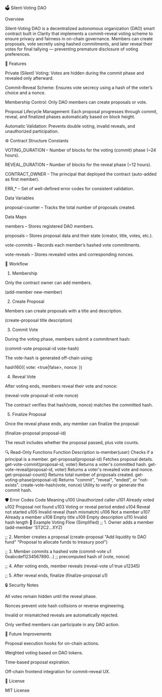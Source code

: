 🗳️ Silent-Voting DAO

Overview

Silent-Voting DAO is a decentralized autonomous organization (DAO) smart contract built in Clarity that implements a commit–reveal voting scheme to ensure privacy and fairness in on-chain governance.
Members can create proposals, vote secretly using hashed commitments, and later reveal their votes for final tallying — preventing premature disclosure of voting preferences.

🧩 Features

Private (Silent) Voting: Votes are hidden during the commit phase and revealed only afterward.

Commit–Reveal Scheme: Ensures vote secrecy using a hash of the voter’s choice and a nonce.

Membership Control: Only DAO members can create proposals or vote.

Proposal Lifecycle Management: Each proposal progresses through commit, reveal, and finalized phases automatically based on block height.

Automatic Validation: Prevents double voting, invalid reveals, and unauthorized participation.

⚙️ Contract Structure
Constants

VOTING_DURATION – Number of blocks for the voting (commit) phase (~24 hours).

REVEAL_DURATION – Number of blocks for the reveal phase (~12 hours).

CONTRACT_OWNER – The principal that deployed the contract (auto-added as first member).

ERR_* – Set of well-defined error codes for consistent validation.

Data Variables

proposal-counter – Tracks the total number of proposals created.

Data Maps

members – Stores registered DAO members.

proposals – Stores proposal data and their state (creator, title, votes, etc.).

vote-commits – Records each member’s hashed vote commitments.

vote-reveals – Stores revealed votes and corresponding nonces.

🧠 Workflow
1. Membership

Only the contract owner can add members.

(add-member new-member)

2. Create Proposal

Members can create proposals with a title and description.

(create-proposal title description)

3. Commit Vote

During the voting phase, members submit a commitment hash:

(commit-vote proposal-id vote-hash)


The vote-hash is generated off-chain using:

hash160({ vote: <true|false>, nonce: <uint> })

4. Reveal Vote

After voting ends, members reveal their vote and nonce:

(reveal-vote proposal-id vote nonce)


The contract verifies that hash(vote, nonce) matches the committed hash.

5. Finalize Proposal

Once the reveal phase ends, any member can finalize the proposal:

(finalize-proposal proposal-id)


The result includes whether the proposal passed, plus vote counts.

🔍 Read-Only Functions
Function	Description
is-member(user)	Checks if a principal is a member.
get-proposal(proposal-id)	Fetches proposal details.
get-vote-commit(proposal-id, voter)	Returns a voter's committed hash.
get-vote-reveal(proposal-id, voter)	Returns a voter's revealed vote and nonce.
get-proposal-count()	Returns total number of proposals created.
get-voting-phase(proposal-id)	Returns "commit", "reveal", "ended", or "not-exists".
create-vote-hash(vote, nonce)	Utility to verify or generate the commit hash.

🛡️ Error Codes
Code	Meaning
u100	Unauthorized caller
u101	Already voted
u102	Proposal not found
u103	Voting or reveal period ended
u104	Reveal not started
u105	Invalid reveal (hash mismatch)
u106	Not a member
u107	Already a member
u108	Empty title
u109	Empty description
u110	Invalid hash length
🧪 Example Voting Flow (Simplified)
;; 1. Owner adds a member
(add-member 'ST2C2...XYZ)

;; 2. Member creates a proposal
(create-proposal "Add liquidity to DAO fund" "Proposal to allocate funds to treasury pool")

;; 3. Member commits a hashed vote
(commit-vote u1 0xabcdef1234567890...) ;; precomputed hash of (vote, nonce)

;; 4. After voting ends, member reveals
(reveal-vote u1 true u12345)

;; 5. After reveal ends, finalize
(finalize-proposal u1)

🔒 Security Notes

All votes remain hidden until the reveal phase.

Nonces prevent vote hash collisions or reverse engineering.

Invalid or mismatched reveals are automatically rejected.

Only verified members can participate in any DAO action.

🏁 Future Improvements

Proposal execution hooks for on-chain actions.

Weighted voting based on DAO tokens.

Time-based proposal expiration.

Off-chain frontend integration for commit–reveal UX.

📄 License

MIT License